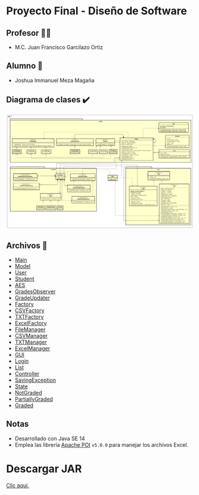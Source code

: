 # Proyecto Final - Diseño de Software

## Profesor :man_teacher:

- M.C. Juan Francisco Garcilazo Ortiz

## Alumno :space_invader:

- Joshua Immanuel Meza Magaña

## Diagrama de clases :heavy_check_mark:

<img src="./.github/DiagramaClasesFinal.png" alt="Diagrama de clases">

## Archivos :file_folder:

- [Main](./src/main/java/Main.java)
- [Model](./src/main/java/model/Model.java)
- [User](./src/main/java/model/User.java)
- [Student](./src/main/java/model/Student.java)
- [AES](./src/main/java/model/AES.java)
- [GradesObserver](./src/main/java/model/GradesObserver.java)
- [GradeUpdater](./src/main/java/model/GradeUpdater.java)
- [Factory](./src/main/java/model/Factory.java)
- [CSVFactory](./src/main/java/model/CSVFactory.java)
- [TXTFactory](./src/main/java/model/TXTFactory.java)
- [ExcelFactory](./src/main/java/model/ExcelFactory.java)
- [FileManager](./src/main/java/model/FileManager.java)
- [CSVManager](./src/main/java/model/CSVManager.java)
- [TXTManager](./src/main/java/model/TXTManager.java)
- [ExcelManager](./src/main/java/model/ExcelManager.java)
- [GUI](./src/main/java/view/GUI.java)
- [Login](./src/main/java/view/Login.java)
- [List](./src/main/java/view/List.java)
- [Controller](./src/main/java/controller/Controller.java)
- [SavingException](./src/main/java/controller/SavingException.java)
- [State](./src/main/java/controller/State.java)
- [NotGraded](./src/main/java/controller/NotGraded.java)
- [PartiallyGraded](./src/main/java/controller/PartiallyGraded.java)
- [Graded](./src/main/java/controller/Graded.java)

## Notas

- Desarrollado con Java SE 14
- Emplea las librería [Apache POI](https://poi.apache.org/download.html) `v5.0.0` para manejar los archivos Excel.

# Descargar JAR

[Clic aquí.](#)

